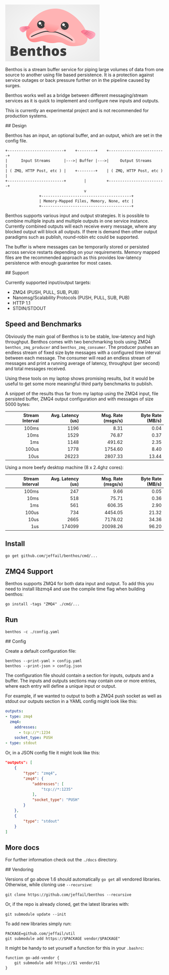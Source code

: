 ![Benthos](icon.png "Benthos")

Benthos is a stream buffer service for piping large volumes of data from one
source to another using file based persistence. It is a protection against
service outages or back pressure further on in the pipeline caused by surges.

Benthos works well as a bridge between different messaging/stream services as it
is quick to implement and configure new inputs and outputs.

This is currently an experimental project and is not recommended for production
systems.

## Design

Benthos has an input, an optional buffer, and an output, which are set in the
config file.

```
+-------------------------+    +--------+    +-------------------------+
|      Input Streams      |--->| Buffer |--->|     Output Streams      |
| ( ZMQ, HTTP Post, etc ) |    +--------+    | ( ZMQ, HTTP Post, etc ) |
+-------------------------+        |         +-------------------------+
                                   v
               +----------------------------------------+
               | Memory-Mapped Files, Memory, None, etc |
               +----------------------------------------+
```

Benthos supports various input and output strategies. It is possible to combine
multiple inputs and multiple outputs in one service instance. Currently combined
outputs will each receive every message, where any blocked output will block all
outputs. If there is demand then other output paradigms such as publish,
round-robin etc could be supported.

The buffer is where messages can be temporarily stored or persisted across
service restarts depending on your requirements. Memory mapped files are the
recommended approach as this provides low-latency persistence with enough
guarantee for most cases.

## Support

Currently supported input/output targets:

- ZMQ4 (PUSH, PULL, SUB, PUB)
- Nanomsg/Scalability Protocols (PUSH, PULL, SUB, PUB)
- HTTP 1.1
- STDIN/STDOUT

## Speed and Benchmarks

Obviously the main goal of Benthos is to be stable, low-latency and high
throughput. Benthos comes with two benchmarking tools using ZMQ4
`benthos_zmq_producer` and `benthos_zmq_consumer`. The producer pushes an
endless stream of fixed size byte messages with a configured time interval
between each message. The consumer will read an endless stream of messages and
print a running average of latency, throughput (per second) and total messages
received.

Using these tools on my laptop shows promising results, but it would be useful
to get some more meaningful third party benchmarks to publish.

A snippet of the results thus far from my laptop using the ZMQ4 input, file
persisted buffer, ZMQ4 output configuration and with messages of size 5000
bytes:

| Stream Interval | Avg. Latency (us) | Msg. Rate (msgs/s) | Byte Rate (MB/s) |
|----------------:|------------------:|-------------------:|-----------------:|
|           100ms |              1196 |               8.31 |             0.04 |
|            10ms |              1529 |              76.87 |             0.37 |
|             1ms |              1148 |             491.62 |             2.35 |
|           100us |              1778 |            1754.60 |             8.40 |
|            10us |             26223 |            2807.33 |            13.44 |

Using a more beefy desktop machine (8 x 2.4ghz cores):

| Stream Interval | Avg. Latency (us) | Msg. Rate (msgs/s) | Byte Rate (MB/s) |
|----------------:|------------------:|-------------------:|-----------------:|
|           100ms |               247 |               9.66 |             0.05 |
|            10ms |               518 |              75.71 |             0.36 |
|             1ms |               561 |             606.35 |             2.90 |
|           100us |               734 |            4454.05 |            21.32 |
|            10us |              2665 |            7178.02 |            34.36 |
|             1us |            174099 |           20098.26 |            96.20 |

## Install

```shell
go get github.com/jeffail/benthos/cmd/...
```

## ZMQ4 Support

Benthos supports ZMQ4 for both data input and output. To add this you need to
install libzmq4 and use the compile time flag when building benthos:

```shell
go install -tags "ZMQ4" ./cmd/...
```

## Run

```shell
benthos -c ./config.yaml
```

## Config

Create a default configuration file:

```shell
benthos --print-yaml > config.yaml
benthos --print-json > config.json
```

The configuration file should contain a section for inputs, outputs and a
buffer. The inputs and outputs sections may contain one or more entries, where
each entry will define a unique input or output.

For example, if we wanted to output to both a ZMQ4 push socket as well as
stdout our outputs section in a YAML config might look like this:

```yaml
outputs:
- type: zmq4
  zmq4:
    addresses:
      - tcp://*:1234
    socket_type: PUSH
- type: stdout
```

Or, in a JSON config file it might look like this:

```json
"outputs": [
	{
		"type": "zmq4",
		"zmq4": {
			"addresses": [
				"tcp://*:1235"
			],
			"socket_type": "PUSH"
		}
	},
	{
		"type": "stdout"
	}
]
```

## More docs

For further information check out the `./docs` directory.

## Vendoring

Versions of go above 1.6 should automatically `go get` all vendored libraries.
Otherwise, while cloning use `--recursive`:

`git clone https://github.com/jeffail/benthos --recursive`

Or, if the repo is already cloned, get the latest libraries with:

`git submodule update --init`

To add new libraries simply run:

```
PACKAGE=github.com/jeffail/util
git submodule add https://$PACKAGE vendor/$PACKAGE"
```

It might be handy to set yourself a function for this in your `.bashrc`:

```
function go-add-vendor {
	git submodule add https://$1 vendor/$1
}
```
